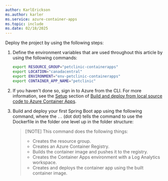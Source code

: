 ```yaml
---
author: KarlErickson
ms.author: karler
ms.service: azure-container-apps
ms.topic: include
ms.date: 02/18/2025
---
```


Deploy the project by using the following steps:

1. Define the environment variables that are used throughout this article by using the following commands:

    ```bash
    export RESOURCE_GROUP="petclinic-containerapps"
    export LOCATION="canadacentral"
    export ENVIRONMENT="env-petclinic-containerapps"
    export CONTAINER_APP_NAME="petclinic"
    ```

1. If you haven't done so, sign in to Azure from the CLI. For more information, see the [Setup](quickstart-code-to-cloud.md?tabs=bash%2Cjava#setup) section of [Build and deploy from local source code to Azure Container Apps](quickstart-code-to-cloud.md).

1. Build and deploy your first Spring Boot app using the following command, where the `..` (dot dot) tells the command to use the Dockerfile in the folder one level up in the folder structure:

    > [!NOTE] This command does the following things:
    >
    > - Creates the resource group.
    > - Creates an Azure Container Registry.
    > - Builds the container image and pushes it to the registry.
    > - Creates the Container Apps environment with a Log Analytics workspace.
    > - Creates and deploys the container app using the built container image.
